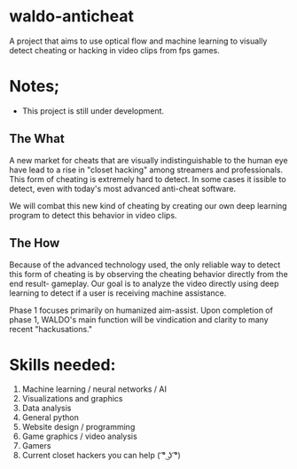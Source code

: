 # waldo-anticheat
A project that aims to use optical flow and machine learning to visually detect cheating or hacking in video clips from fps games.

# Notes;
* This project is still under development. 

## The What
A new market for cheats that are visually indistinguishable to the human eye have lead to a rise in "closet hacking" among streamers and professionals.
This form of cheating is extremely hard to detect. In some cases it issible to detect, even with today's most advanced anti-cheat software. 

We will combat this new kind of cheating by creating our own deep learning program to detect this behavior in video clips.

## The How
Because of the advanced technology used, the only reliable way to detect this form of cheating is by observing the cheating behavior directly from the end result- gameplay. Our goal is to analyze the video directly using deep learning to detect if a user is receiving machine assistance.

Phase 1 focuses primarily on humanized aim-assist. Upon completion of phase 1, WALDO's main function will be vindication and clarity to many recent "hackusations."

# Skills needed: 
1. Machine learning / neural networks / AI 
2. Visualizations and graphics 
3. Data analysis 
4. General python 
5. Website design / programming 
6. Game graphics / video analysis 
7. Gamers
8. Current closet hackers you can help ( ͡° ͜ʖ ͡°)
